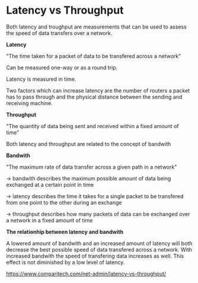 # Latency vs Throughput 

Both latency and troughput are measurements that can be used to assess the speed of data transfers over a network. 


**Latency**

"The time taken for a packet of data to be transfered across a network" 

Can be measured one-way or as a round trip.

Latency is measured in time.

Two factors which can increase latency are the number of routers a packet has to pass through and 
the physical distance between the sending and receiving machine. 



**Throughput**

"The quantity of data being sent and received within a fixed amount of time"



Both latency and throughput are related to the concept of bandwith


**Bandwith**

"The maximum rate of data transfer across a given path in a network"



-> bandwith describes the maximum possible amount of data being exchanged at a certain point in time 

-> latency describes the time it takes for a single packet to be transfered from one point to the other during an exchange 

-> throughput describes how many packets of data can be exchanged over a network in a fixed amount of time


 
**The relationhip between latency and bandwith**

A lowered amount of bandwith and an increased amount of latency will both decrease the
best possible speed of data transfered across a network. With increased bandwith the 
speed of transfering data increases as well. This effect is not diminished by a 
low level of latency.





https://www.comparitech.com/net-admin/latency-vs-throughput/
